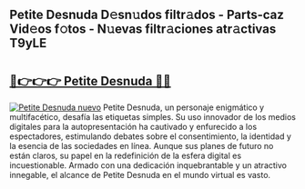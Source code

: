 ## Petite Desnuda D𝚎sn𝚞dos filtr𝚊dos - Parts-caz Vid𝚎os f𝚘tos - N𝚞evas filtr𝚊ciones atr𝚊ctivas T9yLE

# <h2><a href="http://mb2uxm8.tromn.icu/?c=Petite+Desnuda">🔗👉👉👉 Petite Desnuda 🔗🔗</a></h2>

[![Petite Desnuda nuevo](https://i.imgur.com/pEAQMta.gif)](http://mb2uxm8.tromn.icu/?c=Petite+Desnuda)
Petite Desnuda, un personaje enigmático y multifacético, desafía las etiquetas simples. Su uso innovador de los medios digitales para la autopresentación ha cautivado y enfurecido a los espectadores, estimulando debates sobre el consentimiento, la identidad y la esencia de las sociedades en línea. Aunque sus planes de futuro no están claros, su papel en la redefinición de la esfera digital es incuestionable. Armado con una dedicación inquebrantable y un atractivo innegable, el alcance de Petite Desnuda en el mundo virtual es vasto.
